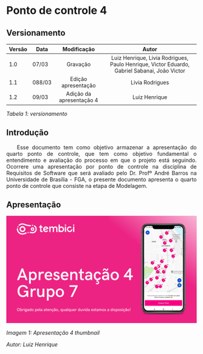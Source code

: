 # Ponto de controle 4

## Versionamento

| Versão | Data | Modificação | Autor |
|-|-|:-:|:-:|
| 1.0 | 07/03 | Gravação | Luiz Henrique, Livia Rodrigues, Paulo Henrique, Victor Eduardo, Gabriel Sabanai, João Victor |
| 1.1 | 088/03 | Edição apresentação | Livia Rodrigues |
| 1.2 | 09/03 | Adição da apresentação 4 | Luiz Henrique |

*Tabela 1: versionamento*

## Introdução

<p align="justify">&emsp;&emsp;Esse documento tem como objetivo armazenar a apresentação do quarto ponto de controle, que tem como objetivo fundamental o entendimento e avaliação do processo em que o projeto está seguindo. Ocorrere uma apresentação por ponto de controle na disciplina de Requisitos de Software que será avaliado pelo Dr. Profº André Barros na Universidade de Brasília - FGA, o presente documento apresenta o quarto ponto de controle que consiste na etapa de Modelagem. </P>

## Apresentação

[![Apresentação 4](../assets/apresentacoes/AP4.png)](https://youtu.be/OCpA3jT9954/)

*Imagem 1: Apresentação 4 thumbnail*

*Autor: Luiz Henrique*